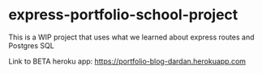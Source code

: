 # express-portfolio-school-project
This is a WIP project that uses what we learned about express routes and Postgres SQL

Link to BETA heroku app: https://portfolio-blog-dardan.herokuapp.com
